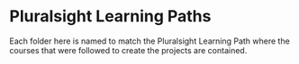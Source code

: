 # Pluralsight Learning Paths
Each folder here is named to match the Pluralsight Learning Path where the courses that were followed to create the projects are contained.
